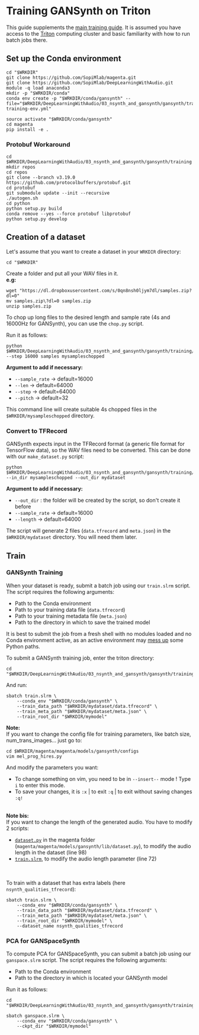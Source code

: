 # Training GANSynth on Triton

This guide supplements the [main training guide](../README.md). It is assumed you have access to the [Triton](https://scicomp.aalto.fi/triton/) computing cluster and basic familiarity with how to run batch jobs there.

## Set up the Conda environment

```
cd "$WRKDIR"
git clone https://github.com/SopiMlab/magenta.git
git clone https://github.com/SopiMlab/DeepLearningWithAudio.git
module -q load anaconda3
mkdir -p "$WRKDIR/conda"
conda env create -p "$WRKDIR/conda/gansynth" --file="$WRKDIR/DeepLearningWithAudio/03_nsynth_and_gansynth/gansynth/training/gansynth-training-env.yml"

source activate "$WRKDIR/conda/gansynth"
cd magenta
pip install -e .
```

### Protobuf Workaround

```
cd $WRKDIR/DeepLearningWithAudio/03_nsynth_and_gansynth/gansynth/training
mkdir repos 
cd repos
git clone --branch v3.19.0 https://github.com/protocolbuffers/protobuf.git
cd protobuf
git submodule update --init --recursive
./autogen.sh
cd python
python setup.py build
conda remove --yes --force protobuf libprotobuf
python setup.py develop
```

## Creation of a dataset

Let's assume that you want to create a dataset in your `WRKDIR` directory:
```
cd "$WRKDIR"
```

Create a folder and put all your WAV files in it.  
__e.g:__
```
wget "https://dl.dropboxusercontent.com/s/0qn8nsh0ljym7dl/samples.zip?dl=0"
mv samples.zip\?dl=0 samples.zip 
unzip samples.zip
```

To chop up long files to the desired length and sample rate (4s and 16000Hz for GANSynth), you can use the `chop.py` script.  

Run it as follows:
```
python $WRKDIR/DeepLearningWithAudio/03_nsynth_and_gansynth/gansynth/training/chop.py --step 16000 samples mysampleschopped
```

__Argument to add if necessary:__  
- `--sample_rate` -> default=16000  
- `--len` -> default=64000  
- `--step` -> default=64000  
- `--pitch` -> default=32  

This command line will create suitable 4s chopped files in the `$WRKDIR/mysampleschopped` directory.  
 
### Convert to TFRecord 

GANSynth expects input in the TFRecord format (a generic file format for TensorFlow data), so the WAV files need to be converted. This can be done with our `make_dataset.py` script:
```
python $WRKDIR/DeepLearningWithAudio/03_nsynth_and_gansynth/gansynth/training/make_dataset.py --in_dir mysampleschopped --out_dir mydataset
```

__Argument to add if necessary:__  
- `--out_dir` : the folder will be created by the script, so don't create it before  
- `--sample_rate` -> default=16000  
- `--length` -> default=64000  


The script will generate 2 files (`data.tfrecord` and `meta.json`) in the `$WRKDIR/mydataset` directory. You will need them later.

## Train

### GANSynth Training

When your dataset is ready, submit a batch job using our `train.slrm` script. The script requires the following arguments:

- Path to the Conda environment
- Path to your training data file (`data.tfrecord`)
- Path to your training metadata file (`meta.json`)
- Path to the directory in which to save the trained model

It is best to submit the job from a fresh shell with no modules loaded and no Conda environment active, as an active environment may [mess up](https://version.aalto.fi/gitlab/AaltoScienceIT/triton/issues/612) some Python paths.

To submit a GANSynth training job, enter the triton directory:
```
cd "$WRKDIR/DeepLearningWithAudio/03_nsynth_and_gansynth/gansynth/training/triton"
```
And run:
```
sbatch train.slrm \
    --conda_env "$WRKDIR/conda/gansynth" \
    --train_data_path "$WRKDIR/mydataset/data.tfrecord" \
    --train_meta_path "$WRKDIR/mydataset/meta.json" \
    --train_root_dir "$WRKDIR/mymodel"
```

__Note:__  
If you want to change the config file for training parameters, like batch size, num_trans_images... just go to: 
```
cd $WRKDIR/magenta/magenta/models/gansynth/configs
vim mel_prog_hires.py
```  
And modify the parameters you want:  
 + To change something on vim, you need to be in `--insert--` mode ! Type `i` to enter this mode. 
 + To save your changes, it is `:x` | to exit `:q` | to exit without saving changes `:q!`
<br/><br/>

__Note bis:__  
If you want to change the length of the generated audio. You have to modify 2 scripts:  
+ [`dataset.py`](https://github.com/SopiMlab/magenta/blob/master/magenta/models/gansynth/lib/datasets.py#L98) in the magenta folder (`magenta/magenta/models/gansynth/lib/dataset.py`), to modify the audio length in the dataset (line 98)
+ [`train.slrm`](https://github.com/SopiMlab/DeepLearningWithAudio/blob/master/03_nsynth_and_gansynth/gansynth/training/triton/train.slrm#L72), to modify the audio length parameter (line 72)  
<br/><br/>

To train with a dataset that has extra labels (here `nsynth_qualities_tfrecord`):

```
sbatch train.slrm \
    --conda_env "$WRKDIR/conda/gansynth" \
    --train_data_path "$WRKDIR/mydataset/data.tfrecord" \
    --train_meta_path "$WRKDIR/mydataset/meta.json" \
    --train_root_dir "$WRKDIR/mymodel" \ 
    --dataset_name nsynth_qualities_tfrecord
```

### PCA for GANSpaceSynth

To compute PCA for GANSpaceSynth, you can submit a batch job using our `ganspace.slrm` script. The script requires the following arguments:

- Path to the Conda environment
- Path to the directory in which is located your GANSynth model


Run it as follows:
```
cd "$WRKDIR/DeepLearningWithAudio/03_nsynth_and_gansynth/gansynth/training/triton"
```
```
sbatch ganspace.slrm \
    --conda_env "$WRKDIR/conda/gansynth" \
    --ckpt_dir "$WRKDIR/mymodel"
```
